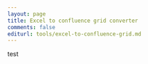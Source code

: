 ```yaml
---
layout: page
title: Excel to confluence grid converter
comments: false
editurl: tools/excel-to-confluence-grid.md
---
```


test
